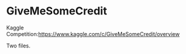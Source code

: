 # GiveMeSomeCredit

Kaggle Competition:https://www.kaggle.com/c/GiveMeSomeCredit/overview

Two files.